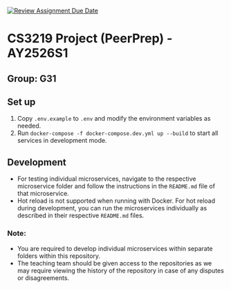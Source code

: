 [![Review Assignment Due Date](https://classroom.github.com/assets/deadline-readme-button-22041afd0340ce965d47ae6ef1cefeee28c7c493a6346c4f15d667ab976d596c.svg)](https://classroom.github.com/a/QUdQy4ix)
# CS3219 Project (PeerPrep) - AY2526S1
## Group: G31

## Set up
1. Copy `.env.example` to `.env` and modify the environment variables as needed.
2. Run `docker-compose -f docker-compose.dev.yml up --build` to start all services in development mode.

## Development
- For testing individual microservices, navigate to the respective microservice folder and follow the instructions in the `README.md` file of that microservice.
- Hot reload is not supported when running with Docker. For hot reload during development, you can run the microservices individually as described in their respective `README.md` files.

### Note: 
- You are required to develop individual microservices within separate folders within this repository.
- The teaching team should be given access to the repositories as we may require viewing the history of the repository in case of any disputes or disagreements. 
